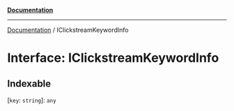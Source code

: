 [**Documentation**](../README.md)

***

[Documentation](../README.md) / IClickstreamKeywordInfo

# Interface: IClickstreamKeywordInfo

## Indexable

 \[`key`: `string`\]: `any`
